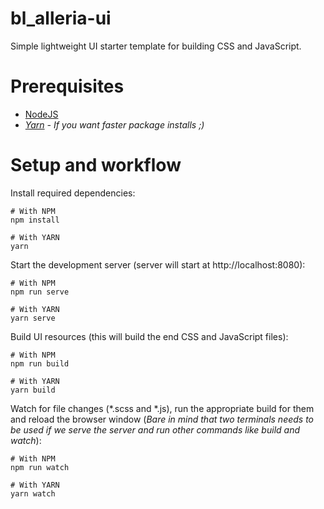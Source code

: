 # bl_alleria-ui
Simple lightweight UI starter template for building CSS and JavaScript.

# Prerequisites
- [NodeJS](https://nodejs.org/en/)
- _[Yarn](https://yarnpkg.com/lang/en/) - If you want faster package installs ;)_

# Setup and workflow

Install required dependencies:
```
# With NPM
npm install

# With YARN
yarn
```

Start the development server (server will start at http://localhost:8080):
```
# With NPM 
npm run serve

# With YARN
yarn serve
```

Build UI resources (this will build the end CSS and JavaScript files):
```
# With NPM 
npm run build

# With YARN
yarn build
```

Watch for file changes (*.scss and *.js), run the appropriate build for them and reload the browser window (_Bare in mind that two terminals needs to be used if we serve the server and run other commands like build and watch_):
```
# With NPM 
npm run watch

# With YARN
yarn watch
```